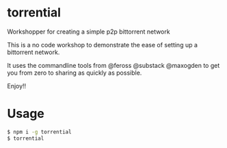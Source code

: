 # torrential

Workshopper for creating a simple p2p bittorrent network

This is a no code workshop to demonstrate the ease of setting up a bittorrent network.

It uses the commandline tools from @feross @substack @maxogden to get you from zero to sharing as quickly as possible.


Enjoy!! 

# Usage

```bash
$ npm i -g torrential
$ torrential
```
